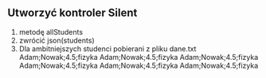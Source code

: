 ## Utworzyć kontroler Silent
1. metodę  allStudents
2. zwrócić json(students)
3. Dla ambitniejszych studenci pobierani z pliku dane.txt
Adam;Nowak;4.5;fizyka
Adam;Nowak;4.5;fizyka
Adam;Nowak;4.5;fizyka
Adam;Nowak;4.5;fizyka
Adam;Nowak;4.5;fizyka
Adam;Nowak;4.5;fizyka